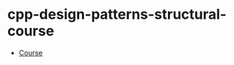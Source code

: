 # cpp-design-patterns-structural-course

- [Course](https://github.com/LinkedInLearning/cpp-design-patterns-structura)